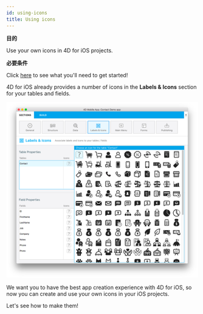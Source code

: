```yaml
---
id: using-icons
title: Using icons
---
```

<div class = "objectives"> 

**目的**

Use your own icons in 4D for iOS projects.</div> <div class = "prerequisites"> 

**必要条件**

Click [here](prerequisites.html) to see what you'll need to get started!</div> 

4D for iOS already provides a number of icons in the **Labels & Icons** section for your tables and fields.

![Icon library](assets/custom-icons/icon-library.png)

We want you to have the best app creation experience with 4D for iOS, so now you can create and use your own icons in your iOS projects.

Let's see how to make them!